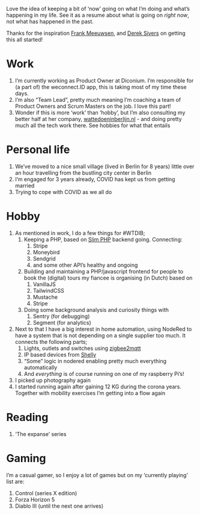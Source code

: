 Love the idea of keeping a bit of ‘now’ going on what I’m doing and what’s happening in my life. See it as a resume about what is going on _right now_, not what has happened in the past.

Thanks for the inspiration [Frank Meeuwsen][1], and [Derek Sivers][2] on getting this all started!

# Work
1. I’m currently working as Product Owner at Diconium. I’m responsible for (a part of) the weconnect.ID app, this is taking most of my time these days.
2. I’m also “Team Lead”, pretty much meaning I’m coaching a team of Product Owners and Scrum Masters on the job. I love this part!
3. Wonder if this is more ‘work’ than ‘hobby’, but I’m also consulting my better half at her company, [wattedoeninberlijn.nl][3] - and doing pretty much all the tech work there. See hobbies for what that entails

# Personal life
1. We’ve moved to a nice small village (lived in Berlin for 8 years) little over an hour travelling from the bustling city center in Berlin
2. I’m engaged for 3 years already, COVID has kept us from getting married
3. Trying to cope with COVID as we all do

# Hobby
1. As mentioned in work, I do a few things for #WTDIB;
	1. Keeping a PHP, based on [Slim PHP][4] backend going. Connecting:
		1. Stripe
		2. Moneybird
		3. Sendgrid
		4. and some other API’s healthy and ongoing
	2. Building and maintaining a PHP/javascript frontend for people to book the (digital) tours my fiancee is organising (in Dutch) based on
		1. VanillaJS
		2. TailwindCSS
		3. Mustache
		4. Stripe
	3. Doing some background analysis and curiosity things with
		1. Sentry (for debugging)
		2. Segment (for analytics)
2. Next to that I have a big interest in home automation, using NodeRed to have a system that is not depending on a single supplier too much. It connects the following parts;
	1. Lights, outlets and switches using [zigbee2mqtt][5]
	2. IP based devices from [Shelly][6]
	3. “Some” logic in nodered enabling pretty much everything automatically
	4. And _everything_ is of course running on one of my raspberry Pi’s!
3. I picked up photography again
4. I started running again after gaining 12 KG during the corona years. Together with mobility exercises I’m getting into a flow again

# Reading
1. ‘The expanse’ series

# Gaming
I’m a casual gamer, so I enjoy a lot of games but on my ‘currently playing’ list are:
1. Control (series X edition)
2. Forza Horizon 5
3. Diablo III (until the next one arrives)

[1]:	https://diggingthedigital.com/now/
[2]:	https://sive.rs/now3
[3]:	https://wattedoeninberlijn.nl
[4]:	https://www.slimframework.com
[5]:	https://www.zigbee2mqtt.io
[6]:	https://shelly.cloud